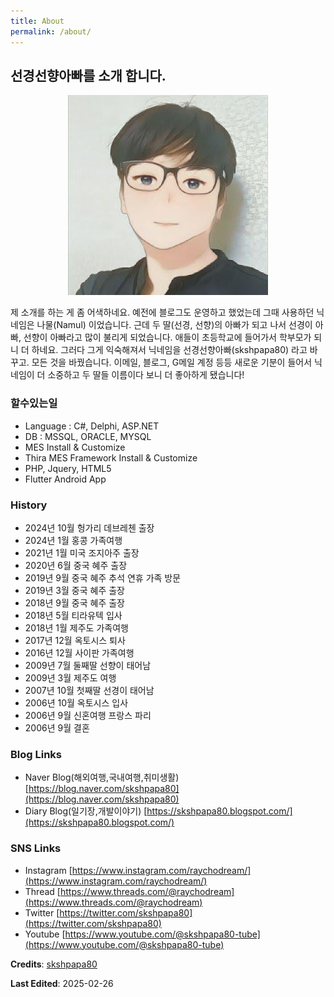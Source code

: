 ```yaml
---
title: About
permalink: /about/
---
```


## 선경선향아빠를 소개 합니다.

<p align="center"><a href="/assets/images/7044816.jpg" id="open-image"><img src="/assets/images/7044816.jpg"/></a></p>

제 소개를 하는 게 좀 어색하네요.
예전에 블로그도 운영하고 했었는데 그때 사용하던 닉네임은 나물(Namul) 이었습니다. 근데 두 딸(선경, 선향)의 아빠가 되고 나서 선경이 아빠, 선향이 아빠라고 많이 불리게 되었습니다. 애들이 초등학교에 들어가서 학부모가 되니 더 하네요. 그러다 그게 익숙해져서 닉네임을 선경선향아빠(skshpapa80) 라고 바꾸고. 모든 것을 바꿨습니다. 이메일, 블로그, G메일 계정 등등 새로운 기분이 들어서 닉네임이 더 소중하고 두 딸들 이름이다 보니 더 좋아하게 됐습니다!

### 할수있는일

* Language : C#, Delphi, ASP.NET
* DB : MSSQL, ORACLE, MYSQL
* MES Install & Customize
* Thira MES Framework Install & Customize
* PHP, Jquery, HTML5
* Flutter Android App

### History

* 2024년 10월 헝가리 데브레첸 출장
* 2024년 1월 홍콩 가족여행
* 2021년 1월 미국 조지아주 출장
* 2020년 6월 중국 혜주 출장
* 2019년 9월 중국 혜주 추석 연휴 가족 방문
* 2019년 3월 중국 혜주 출장
* 2018년 9월 중국 혜주 출장
* 2018년 5월 티라유텍 입사
* 2018년 1월 제주도 가족여행
* 2017년 12월 옥토시스 퇴사
* 2016년 12월 사이판 가족여행
* 2009년 7월 둘째딸 선향이 태어남
* 2009년 3월 제주도 여행
* 2007년 10월 첫째딸 선경이 태어남
* 2006년 10월 옥토시스 입사
* 2006년 9월 신혼여행 프랑스 파리
* 2006년 9월 결혼
				
### Blog Links

* Naver Blog(해외여행,국내여행,취미생활) [https://blog.naver.com/skshpapa80](https://blog.naver.com/skshpapa80)
* Diary Blog(일기장,개발이야기) [https://skshpapa80.blogspot.com/](https://skshpapa80.blogspot.com/)

### SNS Links

* Instagram  [https://www.instagram.com/raychodream/](https://www.instagram.com/raychodream/)
* Thread [https://www.threads.com/@raychodream](https://www.threads.com/@raychodream)
* Twitter  [https://twitter.com/skshpapa80](https://twitter.com/skshpapa80)
* Youtube [https://www.youtube.com/@skshpapa80-tube](https://www.youtube.com/@skshpapa80-tube)

**Credits**: [skshpapa80](https://github.com/skshpapa80/)

**Last Edited**: 2025-02-26
